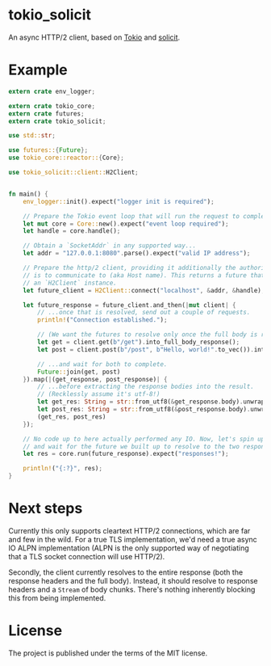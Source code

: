 # tokio_solicit

An async HTTP/2 client, based on [Tokio](https://tokio.rs/) and [solicit](https://github.com/mlalic/solicit).

# Example

```rust
extern crate env_logger;

extern crate tokio_core;
extern crate futures;
extern crate tokio_solicit;

use std::str;

use futures::{Future};
use tokio_core::reactor::{Core};

use tokio_solicit::client::H2Client;


fn main() {
    env_logger::init().expect("logger init is required");

    // Prepare the Tokio event loop that will run the request to completion.
    let mut core = Core::new().expect("event loop required");
    let handle = core.handle();

    // Obtain a `SocketAddr` in any supported way...
    let addr = "127.0.0.1:8080".parse().expect("valid IP address");

    // Prepare the http/2 client, providing it additionally the authority that it
    // is to communicate to (aka Host name). This returns a future that resolves to
    // an `H2Client` instance.
    let future_client = H2Client::connect("localhost", &addr, &handle);

    let future_response = future_client.and_then(|mut client| {
        // ...once that is resolved, send out a couple of requests.
        println!("Connection established.");

        // (We want the futures to resolve only once the full body is ready)
        let get = client.get(b"/get").into_full_body_response();
        let post = client.post(b"/post", b"Hello, world!".to_vec()).into_full_body_response();

        // ...and wait for both to complete.
        Future::join(get, post)
    }).map(|(get_response, post_response)| {
        // ...before extracting the response bodies into the result.
        // (Recklessly assume it's utf-8!)
        let get_res: String = str::from_utf8(&get_response.body).unwrap().into();
        let post_res: String = str::from_utf8(&post_response.body).unwrap().into();
        (get_res, post_res)
    });

    // No code up to here actually performed any IO. Now, let's spin up the event loop
    // and wait for the future we built up to resolve to the two response bodies.
    let res = core.run(future_response).expect("responses!");

    println!("{:?}", res);
}

```

# Next steps

Currently this only supports cleartext HTTP/2 connections, which are far and few in the
wild. For a true TLS implementation, we'd need a true async IO ALPN implementation (ALPN
is the only supported way of negotiating that a TLS socket connection will use HTTP/2).

Secondly, the client currently resolves to the entire response (both the response headers
and the full body). Instead, it should resolve to response headers and a `Stream` of body
chunks. There's nothing inherently blocking this from being implemented.

# License

The project is published under the terms of the MIT license.
